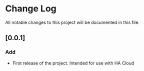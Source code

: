 # Change Log
All notable changes to this project will be documented in this file.

##
## [0.0.1]
### Add
- First release of the project. Intended for use with HA Cloud
